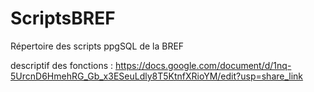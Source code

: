 # ScriptsBREF
Répertoire des scripts ppgSQL de la BREF

descriptif des fonctions : https://docs.google.com/document/d/1nq-5UrcnD6HmehRG_Gb_x3ESeuLdly8T5KtnfXRioYM/edit?usp=share_link
